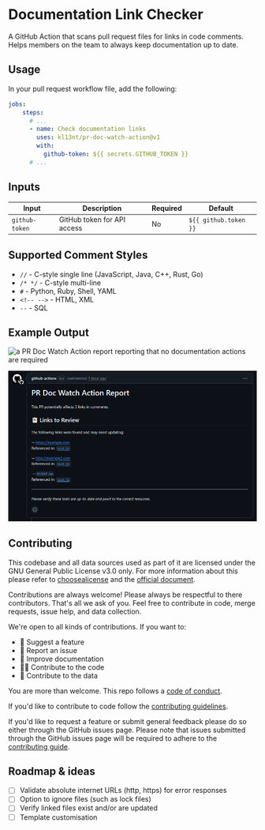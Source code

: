 # Documentation Link Checker

A GitHub Action that scans pull request files for links in code comments.
Helps members on the team to always keep documentation up to date.

## Usage

In your pull request workflow file, add the following:

```yaml
jobs:
    steps:
      # ...
      - name: Check documentation links
        uses: kl13nt/pr-doc-watch-action@v1
        with:
          github-token: ${{ secrets.GITHUB_TOKEN }}
      # ...
```

## Inputs

| Input           | Description                    | Required | Default               |
| --------------- | ------------------------------ | -------- | --------------------- |
| `github-token`  | GitHub token for API access    | No       | `${{ github.token }}` |

## Supported Comment Styles

- `//` - C-style single line (JavaScript, Java, C++, Rust, Go)
- `/* */` - C-style multi-line
- `#` - Python, Ruby, Shell, YAML
- `<!-- -->` - HTML, XML
- `--` - SQL

## Example Output

![a PR Doc Watch Action report reporting that no documentation actions are
required](./docs/no-links.png)

![a PR Doc Watch Action report reporting some links that need updating](./docs/pending.png)

## Contributing

This codebase and all data sources used as part of it are licensed under the GNU
General Public License v3.0 only. For more information about this please refer
to [choosealicense](https://choosealicense.com/licenses/gpl-3.0) and the
[official document](https://www.gnu.org/licenses/gpl-3.0.en.html).

Contributions are always welcome! Please always be respectful to there
contributors. That's all we ask of you. Feel free to contribute in code, merge
requests, issue help, and data collection.

We're open to all kinds of contributions. If you want to:

- 🤔 Suggest a feature
- 🐛 Report an issue
- 📖 Improve documentation
- 👩‍💻 Contribute to the code
- 📝 Contribute to the data

You are more than welcome. This repo follows a [code of
conduct](CODE_OF_CONDUCT.md).

If you'd like to contribute to code follow the [contributing
guidelines](CONTRIBUTING.md).

If you'd like to request a feature or submit general feedback please do so
either through the GitHub issues page. Please note that issues submitted
through the GitHub issues page will be required to adhere to the [contributing
guide](./CONTRIBUTING.md).

## Roadmap & ideas

- [ ] Validate absolute internet URLs (http, https) for error responses
- [ ] Option to ignore files (such as lock files)
- [ ] Verify linked files exist and/or are updated
- [ ] Template customisation
